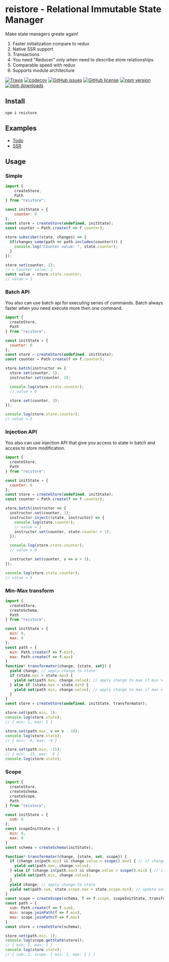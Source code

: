 # reistore - Relational Immutable State Manager
Make state managers greate again!

1. Faster initialization compare to redux
2. Native SSR support
3. Transactions
4. You need "Reducer" only when need to describe store relationships
5. Comparable speed with redux
6. Supports module architecture

[![Travis](https://img.shields.io/travis/Wroud/reistore.svg)](https://travis-ci.org/Wroud/reistore)
[![codecov](https://codecov.io/gh/Wroud/reistore/branch/master/graph/badge.svg)](https://codecov.io/gh/Wroud/reistore)
[![GitHub issues](https://img.shields.io/github/issues/Wroud/reistore.svg)](https://github.com/Wroud/reistore/issues)
[![GitHub license](https://img.shields.io/github/license/Wroud/reistore.svg)](https://github.com/Wroud/reistore/blob/master/LICENSE)
[![npm version](https://img.shields.io/npm/v/reistore.svg?style=flat-square)](https://www.npmjs.com/package/reistore)
[![npm downloads](https://img.shields.io/npm/dm/reistore.svg?style=flat-square)](https://www.npmjs.com/package/reistore)

## Install
```
npm i reistore
```

## Examples
* [Todo](https://codesandbox.io/s/github/Wroud/reistore-react/tree/master/examples/ts)
* [SSR](https://codesandbox.io/s/github/Wroud/reistore-react/tree/master/examples/ssr)

## Usage
### Simple
```js
import { 
    createStore,
    Path
} from "reistore";

const initState = {
    counter: 0
};
const store = createStore(undefined, initState);
const counter = Path.create(f => f.counter);

store.subscibe((state, changes) => {
  if(changes.some(path => path.includes(counter))) {
    console.log("Counter value: ", state.counter);
  }
});

store.set(counter, 1);
// > Counter value: 1
const value = store.state.counter;
// value = 1
```
### Batch API
You also can use batch api for executing series of commands.
Batch always faster when you need execute more then one command.
```js
import {
  createStore,
  Path
} from "reistore";

const initState = {
  counter: 0
};
const store = createStore(undefined, initState);
const counter = Path.create(f => f.counter);

store.batch(instructor => {
  store.set(counter, 1);
  instructor.set(counter, 2);

  console.log(store.state.counter);
  // value = 0

  store.set(counter, 3);
});

console.log(store.state.counter);
// value = 3
```
### Injection API
You also can use injection API that give you access to state in batch and access to store modification.
```js
import {
  createStore,
  Path
} from "reistore";

const initState = {
  counter: 0
};
const store = createStore(undefined, initState);
const counter = Path.create(f => f.counter);

store.batch(instructor => {
  instructor.set(counter, 1);
  instructor.inject((state, instructor) => {
    console.log(state.counter);
    // value = 1
    instructor.set(counter, state.counter + 1);
  });

  console.log(store.state.counter);
  // value = 0

  instructor.set(counter, v => v + 3);
});

console.log(store.state.counter);
// value = 5
```
### Min-Max transform
```js
import {
  createStore,
  createSchema,
  Path
} from "reistore";

const initState = {
  min: 0,
  max: 0
};
const path = {
  min: Path.create(f => f.min),
  max: Path.create(f => f.max)
}
function* transformator(change, {state, set}) {
  yield change; // apply change to state
  if (state.min > state.max) {
    yield set(path.max, change.value); // apply change to max if min > max
  } else if (state.max < state.min) {
    yield set(path.min, change.value); // apply change to max if max < min
  }
}
const store = createStore(undefined, initState, transformator);

store.set(path.min, 1);
console.log(store.state);
// { min: 1, max: 1 }

store.set(path.max, v => v - 10);
console.log(store.state);
// { min: -9, max: -9 }

store.set(path.min, -15);
// { min: -15, max: -9 }
console.log(store.state);
```

### Scope
```js
import {
  createStore,
  createSchema,
  createScope,
  Path
} from "reistore";

const initState = {
  sum: 0
};
const scopeInitState = {
  min: 0,
  max: 0
}
const schema = createSchema(initState);

function* transformator(change, {state, set, scope}) {
  if (change.in(path.min) && change.value > scope().max) { // if changed min and new value(min) > state.scope.max 
    yield set(path.max, change.value);
  } else if (change.in(path.max) && change.value < scope().min) { // if changed max and new value(max) < state.scope.min
    yield set(path.min, change.value);
  }
  yield change; // apply change to state
  yield set(path.sum, state.scope.max + state.scope.min); // update sum
}
const scope = createScope(schema, f => f.scope, scopeInitState, transformator);
const path = {
  sum: Path.create(f => f.sum),
  min: scope.joinPath(f => f.min),
  max: scope.joinPath(f => f.max)
}
const store = createStore(schema);

store.set(path.min, 1);
console.log(scope.getState(store));
// { min: 1, max: 1 }
console.log(store.state);
// { sum: 2, scope: { min: 1, max: 1 } }
```

